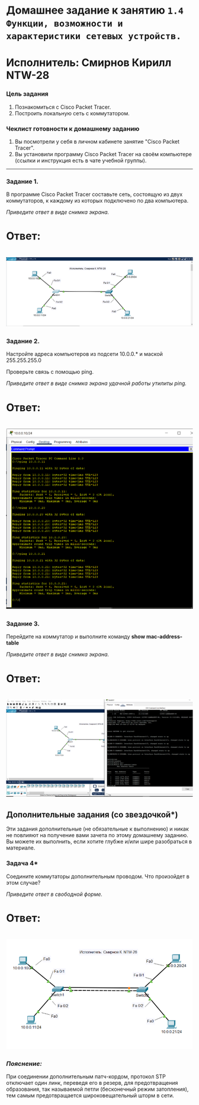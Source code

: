# Домашнее задание к занятию `1.4 Функции, возможности и характеристики сетевых устройств.`

# Исполнитель: Смирнов Кирилл NTW-28
### Цель задания

1. Познакомиться с Cisco Packet Tracer.
2. Построить локальную сеть с коммутатором.

### Чеклист готовности к домашнему заданию

1. Вы посмотрели у себя в личном кабинете занятие "Cisco Packet Tracer".
2. Вы установили программу Cisco Packet Tracer на своём компьютере (ссылки и инструкция есть в чате учебной группы).


------

### Задание 1.

В программе Cisco Packet Tracer составьте сеть, состоящую из двух коммутаторов, к каждому из которых подключено по два компьютера.

*Приведите ответ в виде снимка экрана.*

# Ответ:
# ![images1](https://github.com/LokyRUS/homework-NTW-28/blob/nevidimka/images/1.PNG)

### Задание 2.

Настройте адреса компьютеров из подсети 10.0.0.* и маской 255.255.255.0

Проверьте связь с помощью ping.

*Приведите ответ в виде снимка экрана удачной работы утилиты ping.*

# Ответ:
# ![images2](https://github.com/LokyRUS/homework-NTW-28/blob/nevidimka/images/2.PNG)

### Задание 3.

Перейдите на коммутатор и выполните команду **show mac-address-table**

*Приведите ответ в виде снимка экрана.*

# Ответ:
# ![images3](https://github.com/LokyRUS/homework-NTW-28/blob/nevidimka/images/3.PNG)

## Дополнительные задания (со звездочкой*)

Эти задания дополнительные (не обязательные к выполнению) и никак не повлияют на получение вами зачета по этому домашнему заданию. Вы можете их выполнить, если хотите глубже и/или шире разобраться в материале.

### Задача 4*

Соедините коммутаторы дополнительным проводом. Что произойдет в этом случае?

*Приведите ответ в свободной форме.*
 
 # Ответ:
# ![images4](https://github.com/LokyRUS/homework-NTW-28/blob/nevidimka/images/4.PNG)

### *Пояснение:*
При соединении дополнительным патч-кордом, протокол STP отключает один линк, переведя его в резерв, для предотвращения образования, так называемой петли (бесконечный режим затопления), тем самым предотвращается широковещательный шторм в сети.
